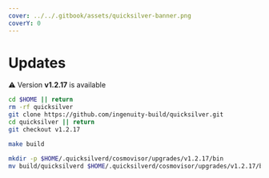 ```yaml
---
cover: ../../.gitbook/assets/quicksilver-banner.png
coverY: 0
---
```


# Updates

⚠️ Version **v1.2.17** is available

```bash
cd $HOME || return
rm -rf quicksilver
git clone https://github.com/ingenuity-build/quicksilver.git
cd quicksilver || return
git checkout v1.2.17

make build

mkdir -p $HOME/.quicksilverd/cosmovisor/upgrades/v1.2.17/bin
mv build/quicksilverd $HOME/.quicksilverd/cosmovisor/upgrades/v1.2.17/bin/
```
